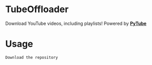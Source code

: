 # TubeOffloader
 Download YouTube videos, including playlists!
 Powered by [**PyTube**](https://pytube.io/en/latest/index.html)

# Usage
    Download the repository
